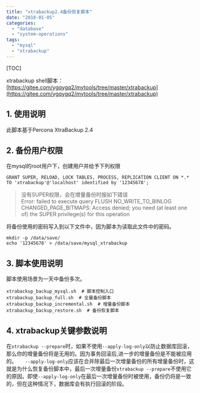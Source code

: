 ```yaml
---
title: "xtrabackup2.4备份恢复脚本"
date: "2018-01-05"
categories: 
  - "database"
  - "system-operations"
tags: 
  - "mysql"
  - "xtrabackup"
---
```


\[TOC\]

xtrabackup shell脚本： [https://gitee.com/ygqygq2/mytools/tree/master/xtrabackup](https://gitee.com/ygqygq2/mytools/tree/master/xtrabackup)

## 1\. 使用说明

此脚本基于Percona XtraBackup 2.4

## 2\. 备份用户权限

在mysql的root用户下，创建用户并给予下列权限

```
GRANT SUPER, RELOAD, LOCK TABLES, PROCESS, REPLICATION CLIENT ON *.* TO 'xtrabackup'@'localhost' identified by '12345678';
```

> 没有SUPER权限，会在增量备份时报如下错误  
> Error: failed to execute query FLUSH NO\_WRITE\_TO\_BINLOG CHANGED\_PAGE\_BITMAPS: Access denied; you need (at least one of) the SUPER privilege(s) for this operation

将备份使用的密码写入到以下文件中，因为脚本为读取此文件中的密码。

```
mkdir -p /data/save/
echo '12345678' > /data/save/mysql_xtrabackup
```

## 3\. 脚本使用说明

脚本使用场景为一天中备份多次。

```
xtrabackup_backup_mysql.sh  # 脚本控制入口    
xtrabackup_backup_full.sh  # 全量备份脚本    
xtrabackup_backup_incremental.sh  # 增量备份脚本    
xtrabackup_backup_restore.sh  # 备份恢复脚本    
```

## 4\. xtrabackup关键参数说明

在`xtrabackup --prepare`时，如果不使用`--apply-log-only`以防止数据库回滚，那么你的增量备份将是无用的。因为事务回滚后,进一步的增量备份是不能被应用的。   `--apply-log-only`应该在合并除最后一次增量备份的所有增量备份时，这就是为什么恢复备份脚本中，最后一次增量备份`xtrabackup --prepare`不使用它的原因。即使`--apply-log-only`在最后一次增量备份时被使用，备份仍将是一致的，但在这种情况下，数据库会有执行回滚的阶段。
